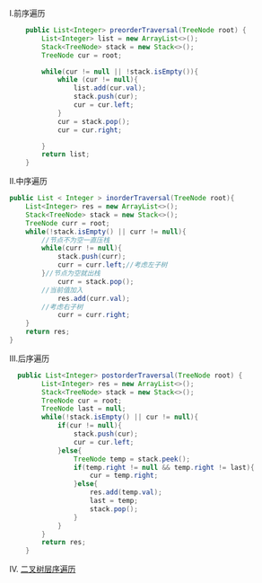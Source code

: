 Ⅰ.前序遍历

```java
    public List<Integer> preorderTraversal(TreeNode root) {
        List<Integer> list = new ArrayList<>();
        Stack<TreeNode> stack = new Stack<>();
        TreeNode cur = root;

        while(cur != null || !stack.isEmpty()){
            while (cur != null){
                list.add(cur.val);
                stack.push(cur);
                cur = cur.left;
            }
            cur = stack.pop();
            cur = cur.right;

        }
        return list;
    }
```


Ⅱ.中序遍历
```java
public List < Integer > inorderTraversal(TreeNode root){
	List<Integer> res = new ArrayList<>();
    Stack<TreeNode> stack = new Stack<>();
    TreeNode curr = root;
    while(!stack.isEmpty() || curr != null){
    	//节点不为空一直压栈
        while(curr != null){
            stack.push(curr);
            curr = curr.left;//考虑左子树
        }//节点为空就出栈
        	curr = stack.pop();
		//当前值加入
        	res.add(curr.val);
		//考虑右子树
        	curr = curr.right;
    }
    return res;
}
```
Ⅲ.后序遍历
```java
  public List<Integer> postorderTraversal(TreeNode root) {
        List<Integer> res = new ArrayList<>();
        Stack<TreeNode> stack = new Stack<>();
        TreeNode cur = root;
        TreeNode last = null;
        while(!stack.isEmpty() || cur != null){
            if(cur != null){
                stack.push(cur);
                cur = cur.left;
            }else{
                TreeNode temp = stack.peek();
                if(temp.right != null && temp.right != last){
                    cur = temp.right;
                }else{
                    res.add(temp.val);
                    last = temp;
                    stack.pop();
                }
            }
        }
        return res;
    }
```
Ⅳ.
[二叉树层序遍历](https://github.com/ConnorTomato/Data-Structure/blob/master/%E4%BA%8C%E5%8F%89%E6%A0%91/LeetCode/%E9%9A%BE%E5%BA%A6%EF%BC%9A%E4%B8%AD%E7%AD%89/102.%20%E4%BA%8C%E5%8F%89%E6%A0%91%E7%9A%84%E5%B1%82%E6%AC%A1%E9%81%8D%E5%8E%86.md)
